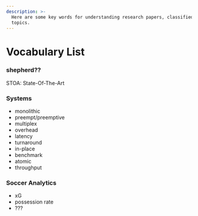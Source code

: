 ```yaml
---
description: >-
  Here are some key words for understanding research papers, classified by
  topics.
---
```


# Vocabulary List

### shepherd??

STOA: State-Of-The-Art

### Systems

* monolithic
* preempt/preemptive
* multiplex
* overhead
* latency
* turnaround
* in-place
* benchmark
* atomic
* throughput

### Soccer Analytics

* xG
* possession rate
* ???

